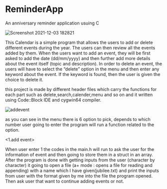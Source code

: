 # ReminderApp

An anniversary reminder application usuing C 

![Screenshot 2021-12-03 182821](https://user-images.githubusercontent.com/49981164/144646421-3960dc6a-51f2-4bd2-92f5-828539e5d1fc.png)

This Calendar is a simple program that allows the users to add or delete different events during the year.
The users can then review all the events added by them. When the users want to add an event, they will be
first asked to add the date (dd/mm/yyyy) and then further add more details about the event itself (topic and description).
In order to delete an event, the users will have to select the “delete” option in the menu and then enter any keyword
about the event. If the keyword is found, then the user is given the choice to delete it.

this project is made by different header files which carry the functions for each part such as delete,search,calender,menu and so on and
it written using Code::Block IDE and cygwin64 compiler.


![addevent](https://user-images.githubusercontent.com/49981164/144650812-5351e37d-91ce-428f-adc6-d3b5d62982c1.png)

as you can see in the menu there is 6 option to pick, depends to which number user going to enter the program will run a function related to the option.

<1.add event>

When user enter 1 the codes in the main.h will run to ask the user for the information of event and then going to store them in a struct in an array.
After the program is done with getting inputs from the user (character by character) it going to open a file (a+ mode : opens a file for reading and appending) with a name which I have given(jubilee.txt) and print the inputs from user with the format given by me into the file the program opened.
Then ask user that want to continue adding events or not.
